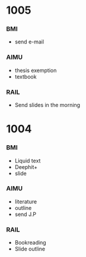 # 1005
### BMI
- send e-mail
### AIMU
- thesis exemption
- textbook
### RAIL
- Send slides in the morning

# 1004
### BMI
- Liquid text
- Deephit+
- slide
### AIMU
- literature
- outline
- send J.P
### RAIL
- Bookreading
- Slide outline